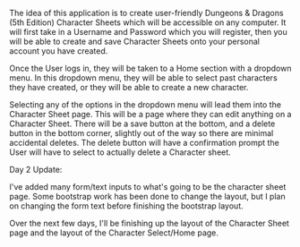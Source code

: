 The idea of this application is to create user-friendly Dungeons & Dragons (5th Edition) Character Sheets which will be accessible on any computer. It will first take in a Username and Password which you will register, then you will be able to create and save Character Sheets onto your personal account you have created.

Once the User logs in, they will be taken to a Home section with a dropdown menu. In this dropdown menu, they will be able to select past characters they have created, or they will be able to create a new character.

Selecting any of the options in the dropdown menu will lead them into the Character Sheet page. This will be a page where they can edit anything on a Character Sheet. There will be a save button at the bottom, and a delete button in the bottom corner, slightly out of the way so there are minimal accidental deletes. The delete button will have a confirmation prompt the User will have to select to actually delete a Character sheet.


Day 2 Update:

I've added many form/text inputs to what's going to be the character sheet page.
Some bootstrap work has been done to change the layout, but I plan on changing the form text before finishing the bootstrap layout.

Over the next few days, I'll be finishing up the layout of the Character Sheet page and the layout of the Character Select/Home page.
